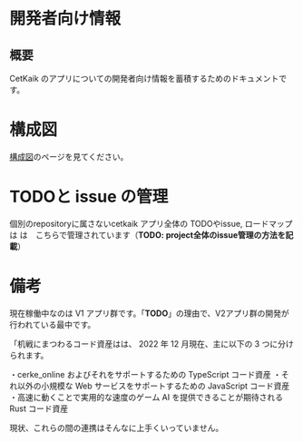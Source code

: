 # 開発者向け情報

## 概要

CetKaik のアプリについての開発者向け情報を蓄積するためのドキュメントです。

# 構成図

[構成図](v1/architecture.md)のページを見てください。

# TODOと issue の管理

個別のrepositoryに属さないcetkaik アプリ全体の TODOやissue, ロードマップは は　こちらで管理されています（**TODO: project全体のissue管理の方法を記載**）

# 備考

現在稼働中なのは V1 アプリ群です。「**TODO**」の理由で、V2アプリ群の開発が行われている最中です。

「机戦にまつわるコード資産はは、 2022 年 12 月現在、主に以下の 3 つに分けられます。

・cerke_online およびそれをサポートするための TypeScript コード資産
・それ以外の小規模な Web サービスをサポートするための JavaScript コード資産 
・高速に動くことで実用的な速度のゲーム AI を提供できることが期待される Rust コード資産

現状、これらの間の連携はそんなに上手くいっていません。
